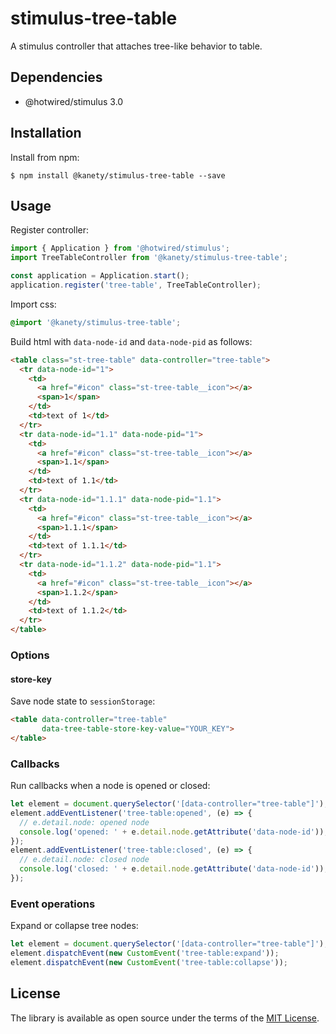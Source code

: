 # stimulus-tree-table

A stimulus controller that attaches tree-like behavior to table.

## Dependencies

* @hotwired/stimulus 3.0

## Installation

Install from npm:

    $ npm install @kanety/stimulus-tree-table --save

## Usage

Register controller:

```javascript
import { Application } from '@hotwired/stimulus';
import TreeTableController from '@kanety/stimulus-tree-table';

const application = Application.start();
application.register('tree-table', TreeTableController);
```

Import css:

```css
@import '@kanety/stimulus-tree-table';
```

Build html with `data-node-id` and `data-node-pid` as follows:

```html
<table class="st-tree-table" data-controller="tree-table">
  <tr data-node-id="1">
    <td>
      <a href="#icon" class="st-tree-table__icon"></a>
      <span>1</span>
    </td>
    <td>text of 1</td>
  </tr>
  <tr data-node-id="1.1" data-node-pid="1">
    <td>
      <a href="#icon" class="st-tree-table__icon"></a>
      <span>1.1</span>
    </td>
    <td>text of 1.1</td>
  </tr>
  <tr data-node-id="1.1.1" data-node-pid="1.1">
    <td>
      <a href="#icon" class="st-tree-table__icon"></a>
      <span>1.1.1</span>
    </td>
    <td>text of 1.1.1</td>
  </tr>
  <tr data-node-id="1.1.2" data-node-pid="1.1">
    <td>
      <a href="#icon" class="st-tree-table__icon"></a>
      <span>1.1.2</span>
    </td>
    <td>text of 1.1.2</td>
  </tr>
</table>
```

### Options

#### store-key

Save node state to `sessionStorage`:

```html
<table data-controller="tree-table"
       data-tree-table-store-key-value="YOUR_KEY">
</table>
```

### Callbacks

Run callbacks when a node is opened or closed:

```javascript
let element = document.querySelector('[data-controller="tree-table"]');
element.addEventListener('tree-table:opened', (e) => {
  // e.detail.node: opened node
  console.log('opened: ' + e.detail.node.getAttribute('data-node-id'));
});
element.addEventListener('tree-table:closed', (e) => {
  // e.detail.node: closed node
  console.log('closed: ' + e.detail.node.getAttribute('data-node-id'));
});
```

### Event operations

Expand or collapse tree nodes:

```javascript
let element = document.querySelector('[data-controller="tree-table"]');
element.dispatchEvent(new CustomEvent('tree-table:expand'));
element.dispatchEvent(new CustomEvent('tree-table:collapse'));
```

## License

The library is available as open source under the terms of the [MIT License](http://opensource.org/licenses/MIT).
